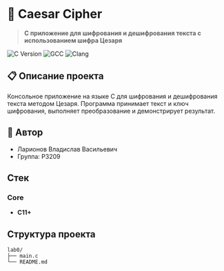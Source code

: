 # 🎯 Caesar Cipher

> **C приложение для шифрования и дешифрования текста с использованием шифра Цезаря**

![C Version](https://img.shields.io/badge/C-C11%2B-00599C?style=for-the-badge&logo=c)
![GCC](https://img.shields.io/badge/GCC-7.0%2B-FF6600?style=for-the-badge&logo=gnu)
![Clang](https://img.shields.io/badge/Clang-6.0%2B-FF6600?style=for-the-badge&logo=llvm)

## 📋 Описание проекта

Консольное приложение на языке C для шифрования и дешифрования текста методом Цезаря. Программа принимает текст и ключ шифрования, выполняет преобразование и демонстрирует результат.

## 👤 Автор

- Ларионов Владислав Васильевич
- Группа: P3209  

## Стек

### Core
- **C11+**

## Структура проекта

```
lab0/
├── main.c
└── README.md
```
